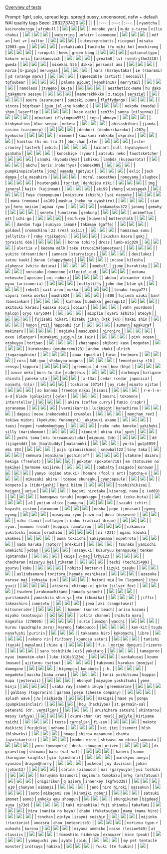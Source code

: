[Overview of tests](https://rentry.co/NAIDv3artisttagtestoverview)

Prompt: 1girl, solo, spread legs, spread pussy, uncensored, nsfw + default NAI quality tags
Seed: 2832737420
![](https://files.catbox.moe/kvpwc6.png)
|  |  |  |
| :---: | :---: | :---: |
| `nyantcha` | `kairunoburogu` | `afrobull` |
| ![](https://files.catbox.moe/hz723l.jpg) | ![](https://files.catbox.moe/7phh3a.jpg) | ![](https://files.catbox.moe/32bru8.jpg) |
| `monobe yuri` | `m-da s-tarou` | `niliu chahui` |
| ![](https://files.catbox.moe/ble2aq.jpg) | ![](https://files.catbox.moe/qbshhu.jpg) | ![](https://files.catbox.moe/p9z9mc.jpg) |
| `waterring` | `unfairr` | `camonome` |
| ![](https://files.catbox.moe/gxpriz.jpg) | ![](https://files.catbox.moe/cpxkmh.jpg) | ![](https://files.catbox.moe/r4i99h.jpg) |
| `mdf an` | `hot vr` | `valtor` |
| ![](https://files.catbox.moe/n2mkw5.jpg) | ![](https://files.catbox.moe/m4qjhn.jpg) | ![](https://files.catbox.moe/w43olv.jpg) |
| `cutesexyrobutts` | `ricegnat` | `misaka 12003-gou` |
| ![](https://files.catbox.moe/zhjz4p.jpg) | ![](https://files.catbox.moe/htqpda.jpg) | ![](https://files.catbox.moe/zz6bhs.jpg) |
| `oekakizuki` | `fumihiko (fu mihi ko)` | `mochirong` |
| ![](https://files.catbox.moe/uql1av.jpg) | ![](https://files.catbox.moe/luidby.jpg) | ![](https://files.catbox.moe/hyobqh.jpg) |
| `roropull` | `hews` | `greem bang` |
| ![](https://files.catbox.moe/xc62jg.jpg) | ![](https://files.catbox.moe/oayfzv.jpg) | ![](https://files.catbox.moe/930r8k.jpg) |
| `optionaltypo` | `kakure eria` | `tarakanovich` |
| ![](https://files.catbox.moe/fb7o3m.jpg) | ![](https://files.catbox.moe/qi0wzl.jpg) | ![](https://files.catbox.moe/3ked4q.jpg) |
| `greatm8` | `lvl (sentrythe2310)` | `gweda` |
| ![](https://files.catbox.moe/h6s2v9.jpg) | ![](https://files.catbox.moe/e8bix8.jpg) | ![](https://files.catbox.moe/mn0e94.jpg) |
| `misekai 555` | `dikko` | `personal ami` |
| ![](https://files.catbox.moe/k9s9d0.jpg) | ![](https://files.catbox.moe/d2cj46.jpg) | ![](https://files.catbox.moe/7hsmpw.jpg) |
| `norza` | `b-ginga` | `merunyaa` |
| ![](https://files.catbox.moe/o2j1zt.jpg) | ![](https://files.catbox.moe/ubjm48.jpg) | ![](https://files.catbox.moe/btuziv.jpg) |
| `hara (harayutaka)` | `ie (raarami)` | `yd (orange maru)` |
| ![](https://files.catbox.moe/4hmydo.jpg) | ![](https://files.catbox.moe/k3zgji.jpg) | ![](https://files.catbox.moe/yvb9ad.jpg) |
| `squeezable (artist)` | `neocoill` | `tofuubear` |
| ![](https://files.catbox.moe/h93v5k.jpg) | ![](https://files.catbox.moe/0oesud.jpg) | ![](https://files.catbox.moe/6slz34.jpg) |
| `paloma piquet` | `kenshin187` | `merrytail` |
| ![](https://files.catbox.moe/bghc3m.jpg) | ![](https://files.catbox.moe/axhbbc.jpg) | ![](https://files.catbox.moe/i3yad9.jpg) |
| `nanoless` | `jtveemo` | `ke-ta` |
| ![](https://files.catbox.moe/0ivho7.jpg) | ![](https://files.catbox.moe/27s1pr.jpg) | ![](https://files.catbox.moe/qav28o.jpg) |
| `aestheticc-meme` | `hu dako` | `takemura sessyu` |
| ![](https://files.catbox.moe/7uyg9n.jpg) | ![](https://files.catbox.moe/6et10z.jpg) | ![](https://files.catbox.moe/wmhera.jpg) |
| `mamerakkkkko` | `z.taiga` | `seraziel` |
| ![](https://files.catbox.moe/25wjdt.jpg) | ![](https://files.catbox.moe/3xvm4x.jpg) | ![](https://files.catbox.moe/3bqkyq.jpg) |
| `asura (asurauser)` | `puuzaki puuna` | `fluffydango` |
| ![](https://files.catbox.moe/0bim3k.jpg) | ![](https://files.catbox.moe/6mxsyb.jpg) | ![](https://files.catbox.moe/jb5b6w.jpg) |
| `sincos` | `bigrbear` | `ipuu (el-ane koubou)` |
| ![](https://files.catbox.moe/s375p4.jpg) | ![](https://files.catbox.moe/6w3jxh.jpg) | ![](https://files.catbox.moe/1b6nqj.jpg) |
| `nekoda (maoda)` | `shpo` | `laserflip` |
| ![](https://files.catbox.moe/v23fed.jpg) | ![](https://files.catbox.moe/ygiugz.jpg) | ![](https://files.catbox.moe/for1ct.jpg) |
| `kase daiki` | `zen33n` | `sunna (nilsunna)` |
| ![](https://files.catbox.moe/vrtzx6.jpg) | ![](https://files.catbox.moe/edyzeo.jpg) | ![](https://files.catbox.moe/nf5gr9.jpg) |
| `minakami (flyingman555)` | `topu` | `abmayo` |
| ![](https://files.catbox.moe/vt8rfq.jpg) | ![](https://files.catbox.moe/p6hf2c.jpg) | ![](https://files.catbox.moe/gddpkn.jpg) |
| `kinkymation` | `blue-senpai` | `moketa` |
| ![](https://files.catbox.moe/doezf2.jpg) | ![](https://files.catbox.moe/km04dr.jpg) | ![](https://files.catbox.moe/7xv9ws.jpg) |
| `ohisashiburi` | `jjanda` | `casino (casinoep)` |
| ![](https://files.catbox.moe/g3b8dq.jpg) | ![](https://files.catbox.moe/lq6buw.jpg) | ![](https://files.catbox.moe/owaty3.jpg) |
| `donburi (donburikazoku)` | `z282g` | `kyokucho` |
| ![](https://files.catbox.moe/n450yp.jpg) | ![](https://files.catbox.moe/4a6xi0.jpg) | ![](https://files.catbox.moe/vxdiuh.jpg) |
| `mimonel` | `kawakami rokkaku` | `okpriko` |
| ![](https://files.catbox.moe/a1manu.jpg) | ![](https://files.catbox.moe/8kmasi.jpg) | ![](https://files.catbox.moe/mi2iya.jpg) |
| `himitsu (hi mi tsu 2)` | `bbc-chan` | `xter` |
| ![](https://files.catbox.moe/ohit7r.jpg) | ![](https://files.catbox.moe/tk7wmk.jpg) | ![](https://files.catbox.moe/ms8ufm.jpg) |
| `aster crowley` | `lasterk` | `iwbitu` |
| ![](https://files.catbox.moe/n95orv.jpg) | ![](https://files.catbox.moe/p1kyb9.jpg) | ![](https://files.catbox.moe/og1i8e.jpg) |
| `lainart` | `null (nyanpyoun)` | `ginhaha` |
| ![](https://files.catbox.moe/grs0dw.jpg) | ![](https://files.catbox.moe/c008uo.jpg) | ![](https://files.catbox.moe/yp22rg.jpg) |
| `konoshige (ryuun)` | `satsuki neko` | `faustsketcher` |
| ![](https://files.catbox.moe/skxpdy.jpg) | ![](https://files.catbox.moe/nly368.jpg) | ![](https://files.catbox.moe/2zp465.jpg) |
| `sanuki (kyoudashya)` | `ishikei` | `lambda (kusowarota)` |
| ![](https://files.catbox.moe/bfnl7h.jpg) | ![](https://files.catbox.moe/7m8j9d.jpg) | ![](https://files.catbox.moe/foho8y.jpg) |
| `akchu` | `boris (noborhys)` | `dannex009` |
| ![](https://files.catbox.moe/b1caa4.jpg) | ![](https://files.catbox.moe/pywfbx.jpg) | ![](https://files.catbox.moe/po396q.jpg) |
| `pumpkinspicelatte` | `jcm2` | `yamada (gotyui)` |
| ![](https://files.catbox.moe/oeya2m.jpg) | ![](https://files.catbox.moe/d57mht.jpg) | ![](https://files.catbox.moe/x53n3n.jpg) |
| `exlic` | `jack dempa` | `cle masahiro` |
| ![](https://files.catbox.moe/abis4i.jpg) | ![](https://files.catbox.moe/nnfcc1.jpg) | ![](https://files.catbox.moe/s5w8vq.jpg) |
| `moral cacoethes` | `nonoyama` | `slugbox` |
| ![](https://files.catbox.moe/4kqub7.jpg) | ![](https://files.catbox.moe/tz1rhp.jpg) | ![](https://files.catbox.moe/767noh.jpg) |
| `houtengeki` | `torriet` | `denhijou niki` |
| ![](https://files.catbox.moe/r2ud7m.jpg) | ![](https://files.catbox.moe/d2uc7l.jpg) | ![](https://files.catbox.moe/8nplh7.jpg) |
| `jmg` | `jeneral` | `kajin (kajinman)` |
| ![](https://files.catbox.moe/u3gxs0.jpg) | ![](https://files.catbox.moe/cd4qyl.jpg) | ![](https://files.catbox.moe/44dql2.jpg) |
| `aki99` | `zheng` | `wisespeak` |
| ![](https://files.catbox.moe/nn5cq2.jpg) | ![](https://files.catbox.moe/zkr58v.jpg) | ![](https://files.catbox.moe/zfp9wr.jpg) |
| `fuya (tempupupu)` | `moisture (chichi)` | `yoi naosuke` |
| ![](https://files.catbox.moe/4lldpz.jpg) | ![](https://files.catbox.moe/8usrxx.jpg) | ![](https://files.catbox.moe/jxpjpg.jpg) |
| `mana (remana)` | `as109` | `mashuu (neko no oyashiro)` |
| ![](https://files.catbox.moe/1j0083.jpg) | ![](https://files.catbox.moe/veszs6.jpg) | ![](https://files.catbox.moe/37sd31.jpg) |
| `cian yo` | `hero neisan` | `agawa ryou` |
| ![](https://files.catbox.moe/6tb0s7.jpg) | ![](https://files.catbox.moe/nr9qgh.jpg) | ![](https://files.catbox.moe/9vvyik.jpg) |
| `wakamatsu372` | `janong` | `geewhy` |
| ![](https://files.catbox.moe/hjf1xw.jpg) | ![](https://files.catbox.moe/bo8zm9.jpg) | ![](https://files.catbox.moe/n8ahdn.jpg) |
| `seneto` | `fumutarou` | `genkung` |
| ![](https://files.catbox.moe/lvbf4c.jpg) | ![](https://files.catbox.moe/zry6mk.jpg) | ![](https://files.catbox.moe/7iek8f.jpg) |
| `animeflux` | `ett` | `ichi-go` |
| ![](https://files.catbox.moe/n49we2.jpg) | ![](https://files.catbox.moe/2x4l1g.jpg) | ![](https://files.catbox.moe/5nkjje.jpg) |
| `ebifurya` | `kuavera` | `butterchalk` |
| ![](https://files.catbox.moe/wyuxp4.jpg) | ![](https://files.catbox.moe/7ives3.jpg) | ![](https://files.catbox.moe/lajqp3.jpg) |
| `dandon fuga` | `sumiyao (amam)` | `takaman (gaffe)` |
| ![](https://files.catbox.moe/57v8il.jpg) | ![](https://files.catbox.moe/qg12hs.jpg) | ![](https://files.catbox.moe/k6lqdv.jpg) |
| `goldowl` | `cromachina` | `23 (real xxiii)` |
| ![](https://files.catbox.moe/hfjrfe.jpg) | ![](https://files.catbox.moe/anoljq.jpg) | ![](https://files.catbox.moe/900b9q.jpg) |
| `hanazawa suou` | `jellytits-7` | `roke (taikodon)` |
| ![](https://files.catbox.moe/em0civ.jpg) | ![](https://files.catbox.moe/z9f56i.jpg) | ![](https://files.catbox.moe/xsp01n.jpg) |
| `ikuchan kaoru` | `gmkj` | `toraishi 666` |
| ![](https://files.catbox.moe/ejr5n4.jpg) | ![](https://files.catbox.moe/od3qtr.jpg) | ![](https://files.catbox.moe/n5to64.jpg) |
| `konno tohiro` | `dross` | `lamb-oic029` |
| ![](https://files.catbox.moe/6ws4xn.jpg) | ![](https://files.catbox.moe/3p6tyx.jpg) | ![](https://files.catbox.moe/2ve9zq.jpg) |
| `aleriia v` | `kedama milk` | `take (trude1945oneetyan)` |
| ![](https://files.catbox.moe/elbcq1.jpg) | ![](https://files.catbox.moe/9kpn13.jpg) | ![](https://files.catbox.moe/fs7in8.jpg) |
| `yukito (dreamrider)` | `samneco` | `starraisins` |
| ![](https://files.catbox.moe/1kr18f.jpg) | ![](https://files.catbox.moe/gokiku.jpg) | ![](https://files.catbox.moe/5qbknq.jpg) |
| `devilukez` | `satou kuuki` | `daram (shappydude)` |
| ![](https://files.catbox.moe/45lc2l.jpg) | ![](https://files.catbox.moe/dxpizz.jpg) | ![](https://files.catbox.moe/ig18bg.jpg) |
| `incase` | `kilesha` | `alphonse (white datura)` |
| ![](https://files.catbox.moe/tvbbat.jpg) | ![](https://files.catbox.moe/owttg0.jpg) | ![](https://files.catbox.moe/zuaayd.jpg) |
| `moebell` | `jjune` | `haruhisky` |
| ![](https://files.catbox.moe/0u20p5.jpg) | ![](https://files.catbox.moe/3kdi4v.jpg) | ![](https://files.catbox.moe/bjh9pi.jpg) |
| `norasuko` | `donedone` | `elleciel.eud` |
| ![](https://files.catbox.moe/n6wlm4.jpg) | ![](https://files.catbox.moe/jgoo7g.jpg) | ![](https://files.catbox.moe/vf3t85.jpg) |
| `ookuma nekosuke` | `aposine` | `oni-noboru` |
| ![](https://files.catbox.moe/cxrmza.jpg) | ![](https://files.catbox.moe/h6ktaq.jpg) | ![](https://files.catbox.moe/gec3zv.jpg) |
| `abubu` | `alexander dinh` | `myuu (arisumeria)` |
| ![](https://files.catbox.moe/l6lh6s.jpg) | ![](https://files.catbox.moe/guwk15.jpg) | ![](https://files.catbox.moe/tv8052.jpg) |
| `nottytiffy` | `john doe` | `blue gk` |
| ![](https://files.catbox.moe/j6mqnp.jpg) | ![](https://files.catbox.moe/gw3w0a.jpg) | ![](https://files.catbox.moe/qce4vz.jpg) |
| `rebe11` | `cait aron` | `mukka` |
| ![](https://files.catbox.moe/urcp70.jpg) | ![](https://files.catbox.moe/bfvrej.jpg) | ![](https://files.catbox.moe/ziv2kn.jpg) |
| `tenako (mugu77)` | `sayori (neko works)` | `mushi024` |
| ![](https://files.catbox.moe/sq0xyi.jpg) | ![](https://files.catbox.moe/gzl6na.jpg) | ![](https://files.catbox.moe/bsm42a.jpg) |
| `nt00` | `fujieda uzuki` | `ban! (bansankan)` |
| ![](https://files.catbox.moe/e5lskb.jpg) | ![](https://files.catbox.moe/r7qxqx.jpg) | ![](https://files.catbox.moe/yeup95.jpg) |
| `kinhasu` | `bubukka` | `georugu13` |
| ![](https://files.catbox.moe/k076a9.jpg) | ![](https://files.catbox.moe/6f6f7c.jpg) | ![](https://files.catbox.moe/8mbv0c.jpg) |
| `akitsuki karasu` | `kusaka souji` | `obiwan` |
| ![](https://files.catbox.moe/5x5bf6.jpg) | ![](https://files.catbox.moe/7ir9ue.jpg) | ![](https://files.catbox.moe/teata7.jpg) |
| `vahn yourdoom` | `halcon` | `oryo (oryo04)` |
| ![](https://files.catbox.moe/em911w.jpg) | ![](https://files.catbox.moe/yae4bl.jpg) | ![](https://files.catbox.moe/a1647z.jpg) |
| `mixplin` | `oyari ashito` | `ateoyh` |
| ![](https://files.catbox.moe/xo6h95.jpg) | ![](https://files.catbox.moe/wdbqpz.jpg) | ![](https://files.catbox.moe/flt3zy.jpg) |
| `fujisaki hikari` | `kitaku jikan (ktk jkn)` | `hakai shin` |
| ![](https://files.catbox.moe/8b8y7p.jpg) | ![](https://files.catbox.moe/koqo4o.jpg) | ![](https://files.catbox.moe/4vawd0.jpg) |
| `honon` | `rtil` | `happoubi jin` |
| ![](https://files.catbox.moe/tsc57d.jpg) | ![](https://files.catbox.moe/8ijh0f.jpg) | ![](https://files.catbox.moe/9yaa25.jpg) |
| `aumann` | `asakuraf` | `makinaru` |
| ![](https://files.catbox.moe/shhio4.jpg) | ![](https://files.catbox.moe/7if2ab.jpg) | ![](https://files.catbox.moe/7ynscl.jpg) |
| `nagioka` | `musouzuki` | `nironiro` |
| ![](https://files.catbox.moe/5y2c1u.jpg) | ![](https://files.catbox.moe/fju3ca.jpg) | ![](https://files.catbox.moe/k3x3qw.jpg) |
| `oxxo (dlengur)` | `murakami suigun` | `in (ain)` |
| ![](https://files.catbox.moe/sux2y3.jpg) | ![](https://files.catbox.moe/oh0zg6.jpg) | ![](https://files.catbox.moe/6hzd7r.jpg) |
| `pink ocean` | `otokuyou` | `torisan` |
| ![](https://files.catbox.moe/ck7uye.jpg) | ![](https://files.catbox.moe/mepdx5.jpg) | ![](https://files.catbox.moe/rn3en9.jpg) |
| `zhazhapao` | `shibori kasu` | `mogudan` |
| ![](https://files.catbox.moe/0c8sxa.jpg) | ![](https://files.catbox.moe/jojv16.jpg) | ![](https://files.catbox.moe/al0ubn.jpg) |
| `kurokoshou (emuburemu123)` | `andou shuki` | `ulrich (tagaragakuin)` |
| ![](https://files.catbox.moe/mtqzmx.jpg) | ![](https://files.catbox.moe/l72345.jpg) | ![](https://files.catbox.moe/r5bgg8.jpg) |
| `aaaa (quad-a)` | `furau` | `torimaru` |
| ![](https://files.catbox.moe/c7xrxl.jpg) | ![](https://files.catbox.moe/4opt6v.jpg) | ![](https://files.catbox.moe/bbrnci.jpg) |
| `cura` | `846-gou` | `shokuyou mogura` |
| ![](https://files.catbox.moe/xwj4cc.jpg) | ![](https://files.catbox.moe/hcokbb.jpg) | ![](https://files.catbox.moe/wqqmdo.jpg) |
| `lemontyoisy r18` | `rensyu` | `kippuru` |
| ![](https://files.catbox.moe/h73xxh.jpg) | ![](https://files.catbox.moe/cibm3n.jpg) | ![](https://files.catbox.moe/gv84ug.jpg) |
| `greenopi` | `d-rex` | `bow (bhp)` |
| ![](https://files.catbox.moe/w0bvrb.jpg) | ![](https://files.catbox.moe/c3v4cb.jpg) | ![](https://files.catbox.moe/88d5vi.jpg) |
| `azuse neko` | `born-to-die` | `eudetenis` |
| ![](https://files.catbox.moe/0lwfuo.jpg) | ![](https://files.catbox.moe/bpfnqa.jpg) | ![](https://files.catbox.moe/f2vz4j.jpg) |
| `darkmaya` | `harigane shinshi` | `yaneko uta` |
| ![](https://files.catbox.moe/4i84co.jpg) | ![](https://files.catbox.moe/xvpd94.jpg) | ![](https://files.catbox.moe/llgion.jpg) |
| `x-t3al` | `cedar (cedar japonica)` | `nanashi (nlo)` |
| ![](https://files.catbox.moe/w7y5z4.jpg) | ![](https://files.catbox.moe/ygf4qh.jpg) | ![](https://files.catbox.moe/1z6lxw.jpg) |
| `toshizou (0714)` | `joy ride` | `minato ojitan` |
| ![](https://files.catbox.moe/ugfaul.jpg) | ![](https://files.catbox.moe/4j3wvr.jpg) | ![](https://files.catbox.moe/cmq7xp.jpg) |
| `ao banana` | `freedom nakai` | `hisasi` |
| ![](https://files.catbox.moe/718lo7.jpg) | ![](https://files.catbox.moe/yjvvyy.jpg) | ![](https://files.catbox.moe/gaub1a.jpg) |
| `r-e-l-o-a-d` | `blade (galaxist)` | `owler` |
| ![](https://files.catbox.moe/tivyup.jpg) | ![](https://files.catbox.moe/i8hqvx.jpg) | ![](https://files.catbox.moe/snwra8.jpg) |
| `bosshi` | `tokonone` | `interstellar` |
| ![](https://files.catbox.moe/r2hq4k.jpg) | ![](https://files.catbox.moe/f8f38w.jpg) | ![](https://files.catbox.moe/xu64vh.jpg) |
| `akira (coffee curry)` | `fumio (rsqkr)` | `soranamae` |
| ![](https://files.catbox.moe/z6sk59.jpg) | ![](https://files.catbox.moe/tljuc5.jpg) | ![](https://files.catbox.moe/qygao4.jpg) |
| `varniskarnis` | `lucknight` | `kanachirou` |
| ![](https://files.catbox.moe/6hejgn.jpg) | ![](https://files.catbox.moe/f7dgf4.jpg) | ![](https://files.catbox.moe/in45c6.jpg) |
| `dagasi` | `meow (nekodenki)` | `crumbles` |
| ![](https://files.catbox.moe/6eez17.jpg) | ![](https://files.catbox.moe/s2x4v7.jpg) | ![](https://files.catbox.moe/d0debs.jpg) |
| `monchan rev3` | `tokiwa midori (kyokutou funamushi)` | `akatsuki akane` |
| ![](https://files.catbox.moe/l706x8.jpg) | ![](https://files.catbox.moe/2frq1m.jpg) | ![](https://files.catbox.moe/29ujuz.jpg) |
| `taesi` | `negom` | `randomboobguy` |
| ![](https://files.catbox.moe/nq0p9j.jpg) | ![](https://files.catbox.moe/dacwr5.jpg) | ![](https://files.catbox.moe/1hz6f1.jpg) |
| `neko neko koneko` | `yakihebi` | `silly (marinkomoe)` |
| ![](https://files.catbox.moe/t74dl1.jpg) | ![](https://files.catbox.moe/29ex0u.jpg) | ![](https://files.catbox.moe/2b9mh7.jpg) |
| `kionant` | `okina ika` | `speh` |
| ![](https://files.catbox.moe/us50mh.jpg) | ![](https://files.catbox.moe/3faxb6.jpg) | ![](https://files.catbox.moe/e43v0p.jpg) |
| `yoshi tama` | `mtu (orewamuzituda)` | `mizuumi (bb)` |
| ![](https://files.catbox.moe/w73lei.jpg) | ![](https://files.catbox.moe/d5nljw.jpg) | ![](https://files.catbox.moe/tcsujt.jpg) |
| `dd (ijigendd)` | `bb (baalbuddy)` | `matanonki` |
| ![](https://files.catbox.moe/xefwya.jpg) | ![](https://files.catbox.moe/z0cj17.jpg) | ![](https://files.catbox.moe/mfhwqa.jpg) |
| `yu-ta` | `gulp5959` | `ebi 193` |
| ![](https://files.catbox.moe/8rxp77.jpg) | ![](https://files.catbox.moe/t2mxv2.jpg) | ![](https://files.catbox.moe/igwwr3.jpg) |
| `pija (pianiishimo)` | `snowball22` | `tony taka` |
| ![](https://files.catbox.moe/kswmx7.jpg) | ![](https://files.catbox.moe/wc9teg.jpg) | ![](https://files.catbox.moe/yqskg1.jpg) |
| `senmura` | `monikano` | `pochincoff` |
| ![](https://files.catbox.moe/xeeb4i.jpg) | ![](https://files.catbox.moe/2cyl09.jpg) | ![](https://files.catbox.moe/hmhyp3.jpg) |
| `utahane` | `daiaru` | `hekiga (freelot)` |
| ![](https://files.catbox.moe/9ssap6.jpg) | ![](https://files.catbox.moe/orpii0.jpg) | ![](https://files.catbox.moe/g79p32.jpg) |
| `pokoten (pokoten718)` | `em (totsuzen no hakike)` | `hormone koijirou` |
| ![](https://files.catbox.moe/s2ag3m.jpg) | ![](https://files.catbox.moe/5yika7.jpg) | ![](https://files.catbox.moe/6p19fq.jpg) |
| `coubalty` | `saigado` | `kurowan` |
| ![](https://files.catbox.moe/puqies.jpg) | ![](https://files.catbox.moe/p1i1qw.jpg) | ![](https://files.catbox.moe/2ct2u4.jpg) |
| `yanyo (ogino atsuki)` | `homare (fool's art)` | `butcha-u` |
| ![](https://files.catbox.moe/uvr5ui.jpg) | ![](https://files.catbox.moe/8zvjk9.jpg) | ![](https://files.catbox.moe/8lxny7.jpg) |
| `mikazuki akira!` | `tomose shunsaku` | `cyancapsule` |
| ![](https://files.catbox.moe/irjlzj.jpg) | ![](https://files.catbox.moe/brln0w.jpg) | ![](https://files.catbox.moe/sjbxk5.jpg) |
| `konpeto` | `p (tidoriashi)` | `kani biimu` |
| ![](https://files.catbox.moe/3di496.jpg) | ![](https://files.catbox.moe/c34vd5.jpg) | ![](https://files.catbox.moe/jhpq4q.jpg) |
| `toshishikisai` | `heigani` | `untue` |
| ![](https://files.catbox.moe/jkp7z2.jpg) | ![](https://files.catbox.moe/ic8f9p.jpg) | ![](https://files.catbox.moe/cvf0l9.jpg) |
| `kagami hirotaka` | `kisaragi nana` | `q (ed69)` |
| ![](https://files.catbox.moe/diu9q5.jpg) | ![](https://files.catbox.moe/946y6y.jpg) | ![](https://files.catbox.moe/o5fw0e.jpg) |
| `kamogawa tanuki` | `magukappu` | `tsukudani (coke-buta)` |
| ![](https://files.catbox.moe/ht3544.jpg) | ![](https://files.catbox.moe/bi32sk.jpg) | ![](https://files.catbox.moe/5z85w5.jpg) |
| `a1` | `yutian alice` | `hanauna` |
| ![](https://files.catbox.moe/kgtt1v.jpg) | ![](https://files.catbox.moe/9hy13n.jpg) | ![](https://files.catbox.moe/euczsd.jpg) |
| `sazaki ichiri` | `hayashi custom` | `darumoon` |
| ![](https://files.catbox.moe/y5ji4n.jpg) | ![](https://files.catbox.moe/itneni.jpg) | ![](https://files.catbox.moe/doc37b.jpg) |
| `mosha` | `pepe (jonasan)` | `nyong nyong` |
| ![](https://files.catbox.moe/xjd45b.jpg) | ![](https://files.catbox.moe/k13b6k.jpg) | ![](https://files.catbox.moe/qxmxi4.jpg) |
| `masuyama ryou` | `nazu-na` | `dosu (doseven)` |
| ![](https://files.catbox.moe/6ztg2y.jpg) | ![](https://files.catbox.moe/q1om7r.jpg) | ![](https://files.catbox.moe/xnmtnl.jpg) |
| `niko (tama)` | `collagen` | `rindou (radical dream)` |
| ![](https://files.catbox.moe/n2pa7g.jpg) | ![](https://files.catbox.moe/8ytiz9.jpg) | ![](https://files.catbox.moe/cqvbkf.jpg) |
| `ryuu.` | `mumumu (road)` | `kuppipi ramutarou` |
| ![](https://files.catbox.moe/pjhyxx.jpg) | ![](https://files.catbox.moe/nxo5r1.jpg) | ![](https://files.catbox.moe/y83k5p.jpg) |
| `nakamura yukitoshi` | `momio` | `orushibu` |
| ![](https://files.catbox.moe/gno9bq.jpg) | ![](https://files.catbox.moe/5nmi5y.jpg) | ![](https://files.catbox.moe/wwjvni.jpg) |
| `ni (221)` | `ogami kazuki` | `ukokkei` |
| ![](https://files.catbox.moe/g79jtl.jpg) | ![](https://files.catbox.moe/xfjbv7.jpg) | ![](https://files.catbox.moe/p5gmzd.jpg) |
| `ouma tokiichi` | `sakiyamama` | `nopetroto` |
| ![](https://files.catbox.moe/3kc7lg.jpg) | ![](https://files.catbox.moe/hwsfyx.jpg) | ![](https://files.catbox.moe/cj6lx4.jpg) |
| `nada haruka` | `raptor7` | `brekkist` |
| ![](https://files.catbox.moe/gr9iz4.jpg) | ![](https://files.catbox.moe/mnlmle.jpg) | ![](https://files.catbox.moe/72p9s1.jpg) |
| `tsunako` | `yamiochi umekichi` | `yoban` |
| ![](https://files.catbox.moe/ptmjum.jpg) | ![](https://files.catbox.moe/xisyzx.jpg) | ![](https://files.catbox.moe/ve9neu.jpg) |
| `sasayuki` | `kuzuryuu kennosuke` | `tenken (gotannda)` |
| ![](https://files.catbox.moe/0jeljh.jpg) | ![](https://files.catbox.moe/rcuowb.jpg) | ![](https://files.catbox.moe/1iz5go.jpg) |
| `kaiga` | `v-mag` | `lrh0123` |
| ![](https://files.catbox.moe/cddzam.jpg) | ![](https://files.catbox.moe/0q3xmg.jpg) | ![](https://files.catbox.moe/a9kvgx.jpg) |
| `chacharan` | `mizuryu kei` | `rikatan` |
| ![](https://files.catbox.moe/4gfcj6.jpg) | ![](https://files.catbox.moe/hf7632.jpg) | ![](https://files.catbox.moe/unu9wa.jpg) |
| `techi (techi35499)` | `souryu` | `koku` |
| ![](https://files.catbox.moe/rxqhvr.jpg) | ![](https://files.catbox.moe/e9xehl.jpg) | ![](https://files.catbox.moe/y8jssr.jpg) |
| `nohito` | `butter-t` | `iizuki tasuku` |
| ![](https://files.catbox.moe/9zivp7.jpg) | ![](https://files.catbox.moe/mv568x.jpg) | ![](https://files.catbox.moe/har4bs.jpg) |
| `aslindsamure` | `toritora` | `hamada yoshikazu` |
| ![](https://files.catbox.moe/1qkh4f.jpg) | ![](https://files.catbox.moe/ufashx.jpg) | ![](https://files.catbox.moe/h1ncur.jpg) |
| `azasuke` | `naruse mai` | `kohsaka jun` |
| ![](https://files.catbox.moe/whdez9.jpg) | ![](https://files.catbox.moe/jiy6ca.jpg) | ![](https://files.catbox.moe/ea5d1d.jpg) |
| `hatori mia` | `lm (legoman)` | `itou yuuji` |
| ![](https://files.catbox.moe/iw5wz3.jpg) | ![](https://files.catbox.moe/asapmq.jpg) | ![](https://files.catbox.moe/e962px.jpg) |
| `akisora` | `chicago-x` | `ginko (silver fox)` |
| ![](https://files.catbox.moe/dlhoi1.jpg) | ![](https://files.catbox.moe/2m4gxd.jpg) | ![](https://files.catbox.moe/sbmli4.jpg) |
| `tsudero` | `arakumachikano` | `hanada yanochi` |
| ![](https://files.catbox.moe/0seth0.jpg) | ![](https://files.catbox.moe/y60a3o.jpg) | ![](https://files.catbox.moe/8aprm5.jpg) |
| `yuritamashi` | `yamashita shun'ya` | `eto (ikumika)` |
| ![](https://files.catbox.moe/fqqj34.jpg) | ![](https://files.catbox.moe/3hc5kt.jpg) | ![](https://files.catbox.moe/b9qyb2.jpg) |
| `jiffic` | `takeashiro` | `zanntetu` |
| ![](https://files.catbox.moe/25lxiz.jpg) | ![](https://files.catbox.moe/noqijl.jpg) | ![](https://files.catbox.moe/fa399k.jpg) |
| `jema` | `aki (sangetusei)` | `kitsunerider` |
| ![](https://files.catbox.moe/dl10l4.jpg) | ![](https://files.catbox.moe/iilmb6.jpg) | ![](https://files.catbox.moe/uo050i.jpg) |
| `hammer (sunset beach)` | `arisu kazumi` | `miyako (naotsugu)` |
| ![](https://files.catbox.moe/ddgn9f.jpg) | ![](https://files.catbox.moe/7l8oyy.jpg) | ![](https://files.catbox.moe/sptfux.jpg) |
| `lolita channel` | `shikuta maru` | `kageshio (276006)` |
| ![](https://files.catbox.moe/e3rv9q.jpg) | ![](https://files.catbox.moe/rkulug.jpg) | ![](https://files.catbox.moe/gtl7yl.jpg) |
| `surio` | `imazon` | `wacchi` |
| ![](https://files.catbox.moe/z9y3s7.jpg) | ![](https://files.catbox.moe/2pw2hm.jpg) | ![](https://files.catbox.moe/8jae3d.jpg) |
| `kurou (quadruple zero)` | `kereno` | `fakepucco` |
| ![](https://files.catbox.moe/o5qhni.jpg) | ![](https://files.catbox.moe/9b6i2w.jpg) | ![](https://files.catbox.moe/1cmgbd.jpg) |
| `kon-kit` | `tsuda nanafushi` | `puririn` |
| ![](https://files.catbox.moe/2fh9ym.jpg) | ![](https://files.catbox.moe/kbce0d.jpg) | ![](https://files.catbox.moe/1zflfa.jpg) |
| `takasuma hiro` | `kokomachi` | `libre` |
| ![](https://files.catbox.moe/yan9wu.jpg) | ![](https://files.catbox.moe/m3vby9.jpg) | ![](https://files.catbox.moe/he8t6c.jpg) |
| `nekono rin` | `fir3born` | `kounosu satori` |
| ![](https://files.catbox.moe/4jm99q.jpg) | ![](https://files.catbox.moe/7xdgs9.jpg) | ![](https://files.catbox.moe/acq5ve.jpg) |
| `tanishi (tani4)` | `mamaloni` | `chima q` |
| ![](https://files.catbox.moe/c9jxp1.jpg) | ![](https://files.catbox.moe/47ail1.jpg) | ![](https://files.catbox.moe/9v3swd.jpg) |
| `f.s.` | `morino donguri` | `rizento` |
| ![](https://files.catbox.moe/bjba0p.jpg) | ![](https://files.catbox.moe/2t1283.jpg) | ![](https://files.catbox.moe/gjstwg.jpg) |
| `sano toshihide` | `ez6` | `yukataro` |
| ![](https://files.catbox.moe/0xzn10.jpg) | ![](https://files.catbox.moe/1z7s3y.jpg) | ![](https://files.catbox.moe/0ihck9.jpg) |
| `tamagoroo` | `nyuu (manekin-eko)` | `luke (b10a3123m)` |
| ![](https://files.catbox.moe/lp9zfj.jpg) | ![](https://files.catbox.moe/ajxiw3.jpg) | ![](https://files.catbox.moe/jrvmgl.jpg) |
| `sankakusui` | `kouno (masao)` | `ajitarou (setsu)` |
| ![](https://files.catbox.moe/ln8ajj.jpg) | ![](https://files.catbox.moe/ekekf0.jpg) | ![](https://files.catbox.moe/q9ibmc.jpg) |
| `tukiwani` | `karukan (monjya)` | `damegane` |
| ![](https://files.catbox.moe/peum05.jpg) | ![](https://files.catbox.moe/wj9271.jpg) | ![](https://files.catbox.moe/iwe005.jpg) |
| `higeepon` | `kunaboto` | `j.h.` |
| ![](https://files.catbox.moe/6ye2uq.jpg) | ![](https://files.catbox.moe/yicflh.jpg) | ![](https://files.catbox.moe/avfyps.jpg) |
| `megadeko` | `maccha` | `baba arumi` |
| ![](https://files.catbox.moe/qh0bj1.jpg) | ![](https://files.catbox.moe/8gy214.jpg) | ![](https://files.catbox.moe/248725.jpg) |
| `torii yoshitsuna` | `boppin` | `kupa (jesterwii)` |
| ![](https://files.catbox.moe/22f63d.jpg) | ![](https://files.catbox.moe/ku7p3f.jpg) | ![](https://files.catbox.moe/95hw7c.jpg) |
| `ebonyxh` | `miyagoe yoshitsuki` | `yone kinji` |
| ![](https://files.catbox.moe/sju16c.jpg) | ![](https://files.catbox.moe/lcmsoi.jpg) | ![](https://files.catbox.moe/qrcs1z.jpg) |
| `usaka ray` | `sameha ikuya` | `greenmarine` |
| ![](https://files.catbox.moe/7g0d8d.jpg) | ![](https://files.catbox.moe/zy49d4.jpg) | ![](https://files.catbox.moe/td02g3.jpg) |
| `galbany (tsgororin)` | `garana` | `peso (cheese company)` |
| ![](https://files.catbox.moe/m6lwwa.jpg) | ![](https://files.catbox.moe/6e5gxb.jpg) | ![](https://files.catbox.moe/33a5a3.jpg) |
| `splush wave` | `j7w` | `nishieda` |
| ![](https://files.catbox.moe/74x9i8.jpg) | ![](https://files.catbox.moe/ohahfw.jpg) | ![](https://files.catbox.moe/v2kj9m.jpg) |
| `makigai` | `hase yu` | `ponpu (pumpkinsinclair)` |
| ![](https://files.catbox.moe/p55tzm.jpg) | ![](https://files.catbox.moe/6hnesk.jpg) | ![](https://files.catbox.moe/a10ig7.jpg) |
| `hou (hachiyou)` | `st.germain-sal` | `petenshi (dr. vermilion)` |
| ![](https://files.catbox.moe/eocqe8.jpg) | ![](https://files.catbox.moe/2a3yxc.jpg) | ![](https://files.catbox.moe/zc3ylm.jpg) |
| `urushihara satoshi` | `shintarou` | `messy (efuya)` |
| ![](https://files.catbox.moe/mc9r8y.jpg) | ![](https://files.catbox.moe/iqg373.jpg) | ![](https://files.catbox.moe/4mihrj.jpg) |
| `okura-chan (at nya5)` | `polyle` | `kiriyama taichi` |
| ![](https://files.catbox.moe/mvi2ft.jpg) | ![](https://files.catbox.moe/zvk890.jpg) | ![](https://files.catbox.moe/8p4g40.jpg) |
| `testa` | `carnelian` | `fi-san` |
| ![](https://files.catbox.moe/6l5ht5.jpg) | ![](https://files.catbox.moe/uts5wl.jpg) | ![](https://files.catbox.moe/bhjuqt.jpg) |
| `makoto daikichi` | `fuzukikai` | `yohane` |
| ![](https://files.catbox.moe/gxci8d.jpg) | ![](https://files.catbox.moe/lidakr.jpg) | ![](https://files.catbox.moe/tbnjx7.jpg) |
| `kei jiei` | `isemori` | `blsh (blshwrks)` |
| ![](https://files.catbox.moe/uwrtrz.jpg) | ![](https://files.catbox.moe/bdqfkm.jpg) | ![](https://files.catbox.moe/34xxm8.jpg) |
| `hmage` | `shirow masamune` | `chanta (ayatakaoisii)` |
| ![](https://files.catbox.moe/xsgmog.jpg) | ![](https://files.catbox.moe/hqmoqr.jpg) | ![](https://files.catbox.moe/228pjd.jpg) |
| `mudou eichi` | `shiwasu no okina` | `wanaata` |
| ![](https://files.catbox.moe/b4u4r4.jpg) | ![](https://files.catbox.moe/sg5nmz.jpg) | ![](https://files.catbox.moe/vqaqpq.jpg) |
| `yoru (yowuyoru)` | `denki showgun` | `orizen` |
| ![](https://files.catbox.moe/3cvksl.jpg) | ![](https://files.catbox.moe/ekenr0.jpg) | ![](https://files.catbox.moe/48s7wt.jpg) |
| `dr graevling` | `shinama` | `baru (val-val)` |
| ![](https://files.catbox.moe/uwpmfa.jpg) | ![](https://files.catbox.moe/47jzr8.jpg) | ![](https://files.catbox.moe/an5oag.jpg) |
| `kaneru` | `kanon (kurogane knights)` | `gin (ginshari)` |
| ![](https://files.catbox.moe/745afn.jpg) | ![](https://files.catbox.moe/we3k3r.jpg) | ![](https://files.catbox.moe/fjy0nf.jpg) |
| `marukyuu ameya` | `syunzou` | `dragon@harry` |
| ![](https://files.catbox.moe/1f3md5.jpg) | ![](https://files.catbox.moe/3z13uy.jpg) | ![](https://files.catbox.moe/zhjlio.jpg) |
| `mikeou` | `joy division` | `johan (johan13)` |
| ![](https://files.catbox.moe/1miqgr.jpg) | ![](https://files.catbox.moe/1b5syt.jpg) | ![](https://files.catbox.moe/bv46lx.jpg) |
| `carina (xiaowoo)` | `naz (garyuuya)` | `yui toshiki` |
| ![](https://files.catbox.moe/im4mfh.jpg) | ![](https://files.catbox.moe/dexb6v.jpg) | ![](https://files.catbox.moe/6oalq5.jpg) |
| `haruyama kazunori` | `sugimura tomokazu` | `mrkg (arsfatuus)` |
| ![](https://files.catbox.moe/4xrlmz.jpg) | ![](https://files.catbox.moe/nh9yvz.jpg) | ![](https://files.catbox.moe/sooj9y.jpg) |
| `onigirikun` | `q azieru` | `innerkey (kgfw5338)` |
| ![](https://files.catbox.moe/194t1s.jpg) | ![](https://files.catbox.moe/qdv7qk.jpg) | ![](https://files.catbox.moe/2sj5ka.jpg) |
| `e10` | `chunyan` | `oimanji` |
| ![](https://files.catbox.moe/2ydiz2.jpg) | ![](https://files.catbox.moe/kircec.jpg) | ![](https://files.catbox.moe/38li2u.jpg) |
| `jeno` | `hiro hiroki` | `nassukun` |
| ![](https://files.catbox.moe/ea52m5.jpg) | ![](https://files.catbox.moe/qanvt4.jpg) | ![](https://files.catbox.moe/4nfivg.jpg) |
| `lasto` | `mikagami sou` | `kinomiki nobori` |
| ![](https://files.catbox.moe/6lkzop.jpg) | ![](https://files.catbox.moe/o7a0ei.jpg) | ![](https://files.catbox.moe/6aq43t.jpg) |
| `satsuki imonet` | `aono3` | `ankoku emu shougun` |
| ![](https://files.catbox.moe/mrjog6.jpg) | ![](https://files.catbox.moe/i8v76o.jpg) | ![](https://files.catbox.moe/349slc.jpg) |
| `shungikuten` | `bigdead` | `suna (s73d)` |
| ![](https://files.catbox.moe/mx8aac.jpg) | ![](https://files.catbox.moe/silygx.jpg) | ![](https://files.catbox.moe/y0f57y.jpg) |
| `taki minashika` | `fuji shinobu` | `takafumi` |
| ![](https://files.catbox.moe/euark2.jpg) | ![](https://files.catbox.moe/05q5iq.jpg) | ![](https://files.catbox.moe/yt76pa.jpg) |
| `hira (nanika no heya)` | `chabo (fuketsudan)` | `mama (mama hiro)` |
| ![](https://files.catbox.moe/25oedk.jpg) | ![](https://files.catbox.moe/h6r9ta.jpg) | ![](https://files.catbox.moe/mn7tzc.jpg) |
| `tonchan` | `zinfyu` | `izayoi seishin` |
| ![](https://files.catbox.moe/z9o1aj.jpg) | ![](https://files.catbox.moe/k13m71.jpg) | ![](https://files.catbox.moe/268i4b.jpg) |
| `mijinko (rioriorio)` | `ancesra` | `chou (meteorite3)` |
| ![](https://files.catbox.moe/yji48n.jpg) | ![](https://files.catbox.moe/2yqnxj.jpg) | ![](https://files.catbox.moe/6palzs.jpg) |
| `norizou type-r` | `ouhashi` | `kurona` |
| ![](https://files.catbox.moe/mrr7x4.jpg) | ![](https://files.catbox.moe/tsqqta.jpg) | ![](https://files.catbox.moe/kew0et.jpg) |
| `miyama amehiko` | `noise (lesion949)` | `at classics` |
| ![](https://files.catbox.moe/db010m.jpg) | ![](https://files.catbox.moe/luglzi.jpg) | ![](https://files.catbox.moe/bwnekl.jpg) |
| `tomoshibi hidekazu` | `exaxuxer` | `mine (peak)` |
| ![](https://files.catbox.moe/k2jdwb.jpg) | ![](https://files.catbox.moe/sq2ugy.jpg) | ![](https://files.catbox.moe/81iw2b.jpg) |
| `yamaguchi yuu` | `ayato` | `spidu` |
| ![](https://files.catbox.moe/gpps3f.jpg) | ![](https://files.catbox.moe/bt46hu.jpg) | ![](https://files.catbox.moe/snm8fq.jpg) |
| `my pet tentacle monster` | `irotsuya` | `hakika` |
| ![](https://files.catbox.moe/lapzjf.jpg) | ![](https://files.catbox.moe/tevpw0.jpg) | ![](https://files.catbox.moe/9u4bi2.jpg) |
| `fuuki (te fuukin)` |
| ![](https://files.catbox.moe/3bb1hh.jpg) |